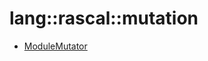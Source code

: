 # lang::rascal::mutation


   * [ModuleMutator](../../../../Library/lang/rascal/mutation/ModuleMutator.md)